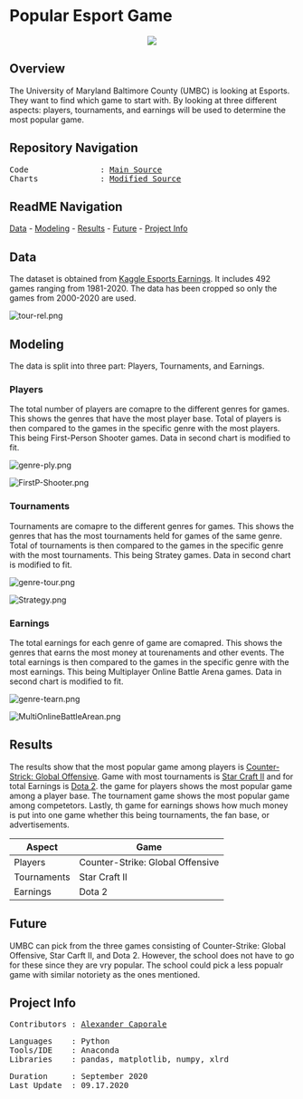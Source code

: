 # Popular Esport Game
<p align="center">
   <img src=https://github.com/Al-Cap/Popular-Esport-Game/blob/master/pictures/game-genre-icons.png />
<div align="center">
   <figcaption></figcaption>
</div>
</p>

## Overview

The University of Maryland Baltimore County (UMBC) is looking at Esports. They want to find which game to start with. By looking at three different aspects: players, tournaments, and earnings will be used to determine the most popular game.

## Repository Navigation
<pre>
Code               : <a href=https://github.com/Al-Cap/Popular-Esport-Game/blob/master/Notebook/Project_1.ipynb>Main Source</a>
Charts             : <a href=https://github.com/Al-Cap/Popular-Esport-Game/blob/master/Notebook/Untitled.ipynb>Modified Source</a>
</pre>

## ReadME Navigation

[Data](https://github.com/Al-Cap/Popular-Esport-Game#data) - 
[Modeling](https://github.com/Al-Cap/Popular-Esport-Game#modeling) - 
[Results](https://github.com/Al-Cap/Popular-Esport-Game#results) - 
[Future](https://github.com/Al-Cap/Popular-Esport-Game#future) - 
[Project Info](https://github.com/Al-Cap/Popular-Esport-Game#project-info)

## Data
The dataset is obtained from [Kaggle Esports Earnings](https://www.kaggle.com/rankirsh/esports-earnings). It includes 492 games ranging from 1981-2020. The data has been cropped so only the games from 2000-2020 are used.

![tour-rel.png](https://github.com/Al-Cap/Popular-Esport-Game/blob/master/figures/tour-rel_bar.png)

## Modeling

The data is split into three part: Players, Tournaments, and Earnings.

### Players

The total number of players are comapre to the different genres for games. This shows the genres that have the most player base. Total of players is then compared to the games in the specific genre with the most players. This being First-Person Shooter games. Data in second chart is modified to fit.

![genre-ply.png](https://github.com/Al-Cap/Popular-Esport-Game/blob/master/figures/genre-ply_barh.png)

![FirstP-Shooter.png](https://github.com/Al-Cap/Popular-Esport-Game/blob/master/figures/FirstP-Shooter_game-player_barh.png)

### Tournaments

Tournaments are comapre to the different genres for games. This shows the genres that has the most tournaments held for games of the same genre. Total of tournaments is then compared to the games in the specific genre with the most tournaments. This being Stratey games. Data in second chart is modified to fit.

![genre-tour.png](https://github.com/Al-Cap/Popular-Esport-Game/blob/master/figures/genre-tour_barh.png)

![Strategy.png](https://github.com/Al-Cap/Popular-Esport-Game/blob/master/figures/Strategy_game-tour_barh.png)

### Earnings

The total earnings for each genre of game are comapred. This shows the genres that earns the most money at tourenaments and other events. The total earnings is then compared to the games in the specific genre with the most earnings. This being Multiplayer Online Battle Arena games. Data in second chart is modified to fit.

![genre-tearn.png](https://github.com/Al-Cap/Popular-Esport-Game/blob/master/figures/genre-tearn_barh.png)

![MultiOnlineBattleArean.png](https://github.com/Al-Cap/Popular-Esport-Game/blob/master/figures/MultiOnlineBattleArean_game-earn_barh.png)

## Results

The results show that the most popular game among players is [Counter-Strick: Global Offensive](https://store.steampowered.com/app/730/CounterStrike_Global_Offensive/). Game with most tournaments is [Star Craft II](https://starcraft2.com/en-us/) and for total Earnings is [Dota 2](https://store.steampowered.com/app/570/Dota_2/).
the game for players shows the most popular game among a player base. The tournament game shows the most popular game among competetors. Lastly, th game for earnings shows how much money is put into one game whether this being tournaments, the fan base, or advertisements. 

Aspect | Game
---|---
Players | Counter-Strike: Global Offensive
Tournaments | Star Craft II
Earnings | Dota 2


## Future

UMBC can pick from the three games consisting of Counter-Strike: Global Offensive, Star Carft II, and Dota 2. However, the school does not have to go for these since they are vry popular. The school could pick a less popualr game with similar notoriety as the ones mentioned. 

## Project Info
<pre>
Contributors : <a href=https://github.com/Al-Cap>Alexander Caporale</a>
</pre>

<pre>
Languages    : Python
Tools/IDE    : Anaconda
Libraries    : pandas, matplotlib, numpy, xlrd
</pre>

<pre>
Duration     : September 2020
Last Update  : 09.17.2020
</pre>
